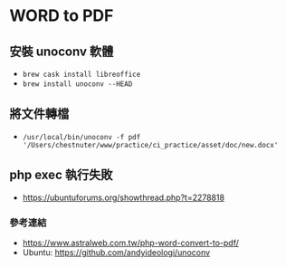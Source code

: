 # WORD to PDF

## 安裝 unoconv 軟體
+ `brew cask install libreoffice`
+ `brew install unoconv --HEAD`

## 將文件轉檔
+ `/usr/local/bin/unoconv -f pdf '/Users/chestnuter/www/practice/ci_practice/asset/doc/new.docx'`

## php exec 執行失敗
+ https://ubuntuforums.org/showthread.php?t=2278818

### 參考連結
+ https://www.astralweb.com.tw/php-word-convert-to-pdf/
+ Ubuntu: https://github.com/andyideologi/unoconv
